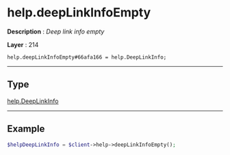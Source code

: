 # help.deepLinkInfoEmpty

**Description** : *Deep link info empty*

**Layer** : 214

```tl
help.deepLinkInfoEmpty#66afa166 = help.DeepLinkInfo;
```

---

## Type

[help.DeepLinkInfo](type/help.DeepLinkInfo)

---

## Example

```php
$helpDeepLinkInfo = $client->help->deepLinkInfoEmpty();
```